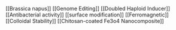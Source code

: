 [[Brassica napus]]
[[Genome Editing]]
[[Doubled Haploid Inducer]]
[[Antibacterial activity]]
[[surface modification]]
[[Ferromagnetic]]
[[Colloidal Stability]]
[[Chitosan-coated Fe3o4 Nanocomposite]]

